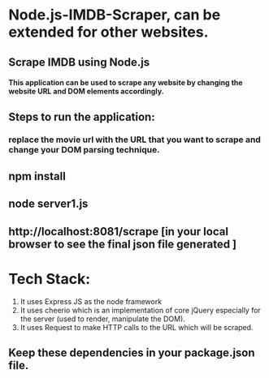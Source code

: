 # Node.js-IMDB-Scraper, can be extended for other websites.

## Scrape IMDB using Node.js

#### This application can be used to scrape any website by changing the website URL and DOM elements accordingly.

## Steps to run the application:

### replace the movie url with the URL that you want to scrape and change your DOM parsing technique.

## npm install

## node server1.js

## http://localhost:8081/scrape [in your local browser to see the final json file generated ]

# Tech Stack:

1. It uses Express JS as the node framework
2. It uses cheerio which is an implementation of core jQuery especially for the server (used to render, manipulate the DOM).
3. It uses Request to make HTTP calls to the URL which will be scraped.

## Keep these dependencies in your package.json file.
